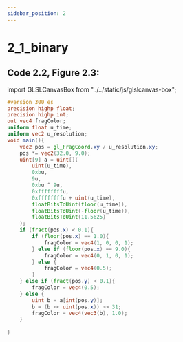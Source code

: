 ```yaml
---
sidebar_position: 2
---
```


# 2_1_binary
## Code 2.2, Figure 2.3: 

import GLSLCanvasBox from "../../static/js/glslcanvas-box";

<GLSLCanvasBox
  baseUrl='/MathOfRealTimeGraphics-samples'  fragUrl='/frags/ch2/2_1_binary.frag'
/>

```glsl showLineNumbers title="2_1_binary.frag"
#version 300 es
precision highp float;
precision highp int;
out vec4 fragColor;
uniform float u_time;
uniform vec2 u_resolution;
void main(){
    vec2 pos = gl_FragCoord.xy / u_resolution.xy;
    pos *= vec2(32.0, 9.0);
    uint[9] a = uint[](
        uint(u_time),
        0xbu,
        9u,
        0xbu ^ 9u,
        0xffffffffu,
        0xffffffffu + uint(u_time),
        floatBitsToUint(floor(u_time)),
        floatBitsToUint(-floor(u_time)),
        floatBitsToUint(11.5625)
    );
    if (fract(pos.x) < 0.1){
        if (floor(pos.x) == 1.0){
            fragColor = vec4(1, 0, 0, 1);
        } else if (floor(pos.x) == 9.0){
            fragColor = vec4(0, 1, 0, 1);
        } else {
            fragColor = vec4(0.5);
        }
    } else if (fract(pos.y) < 0.1){
        fragColor = vec4(0.5);
    } else {
        uint b = a[int(pos.y)]; 
        b = (b << uint(pos.x)) >> 31;
        fragColor = vec4(vec3(b), 1.0); 
    }
    
}
```

